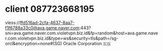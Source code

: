 # client 087723668195
vless://ffd516ad-2cfa-4637-8aa7-f1f6788a33c0@ava.game.naver.com:443?sni=ava.game.naver.com.violetvpn.biz.id&fp=random&host=ava.game.naver.com.violetvpn.biz.id&type=ws&security=tls&path=/sg-orcl&encryption=none#(SG) Oracle Corporation 🇸🇬
